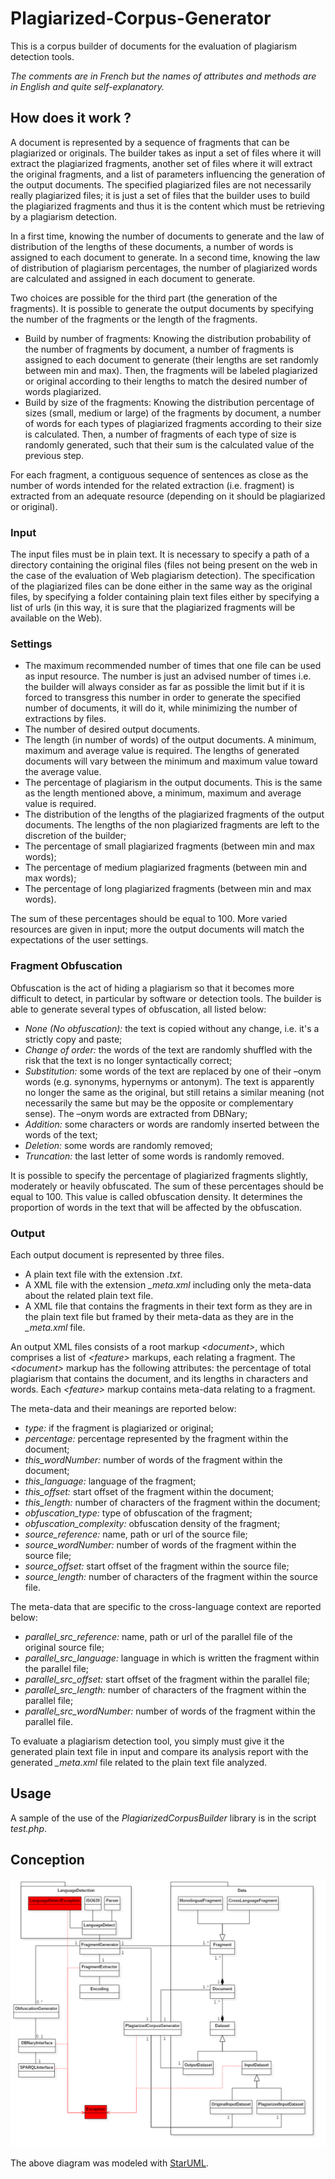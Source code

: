 # Plagiarized-Corpus-Generator
This is a corpus builder of documents for the evaluation of plagiarism detection tools.

<i>The comments are in French but the names of attributes and methods are in English and quite self-explanatory.</i>

## How does it work ?

A document is represented by a sequence of fragments that can be plagiarized or originals.
The builder takes as input a set of files where it will extract the plagiarized fragments, another set of files where it will extract the original fragments, and a list of parameters influencing the generation of the output documents.
The specified plagiarized files are not necessarily really plagiarized files; it is just a set of files that the builder uses to build the plagiarized fragments and thus it is the content which must be retrieving by a plagiarism detection.

In a first time, knowing the number of documents to generate and the law of distribution of the lengths of these documents, a number of words is assigned to each document to generate. 
In a second time, knowing the law of distribution of plagiarism percentages, the number of plagiarized words are calculated and assigned in each document to generate.

Two choices are possible for the third part (the generation of the fragments).
It is possible to generate the output documents by specifying the number of the fragments or the length of the fragments. 
* Build by number of fragments:
Knowing the distribution probability of the number of fragments by document, a number of fragments is assigned to each document to generate (their lengths are set randomly between min and max). 
Then, the fragments will be labeled plagiarized or original according to their lengths to match the desired number of words plagiarized.
* Build by size of the fragments:
Knowing the distribution percentage of sizes (small, medium or large) of the fragments by document, a number of words for each types of plagiarized fragments according to their size is calculated. 
Then, a number of fragments of each type of size is randomly generated, such that their sum is the calculated value of the previous step.

For each fragment, a contiguous sequence of sentences as close as the number of words intended for the related extraction (i.e. fragment) is extracted from an adequate resource (depending on it should be plagiarized or original).

### Input

The input files must be in plain text. 
It is necessary to specify a path of a directory containing the original files (files not being present on the web in the case of the evaluation of Web plagiarism detection). 
The specification of the plagiarized files can be done either in the same way as the original files, by specifying a folder containing plain text files either by specifying a list of urls (in this way, it is sure that the plagiarized fragments will be available on the Web).

### Settings

* The maximum recommended number of times that one file can be used as input resource. The number is just an advised number of times i.e. the builder will always consider as far as possible the limit but if it is forced to transgress this number in order to generate the specified number of documents, it will do it, while minimizing the number of extractions by files.
* The number of desired output documents. 
* The length (in number of words) of the output documents. A minimum, maximum and average value is required. The lengths of generated documents will vary between the minimum and maximum value toward the average value.
* The percentage of plagiarism in the output documents. This is the same as the length mentioned above, a minimum, maximum and average value is required.
* The distribution of the lengths of the plagiarized fragments of the output documents. The lengths of the non plagiarized fragments are left to the discretion of the builder;
* The percentage of small plagiarized fragments (between min and max words);
* The percentage of medium plagiarized fragments (between min and max words);
* The percentage of long plagiarized fragments (between min and max words).

The sum of these percentages should be equal to 100. 
More varied resources are given in input; more the output documents will match the expectations of the user settings.

### Fragment Obfuscation

Obfuscation is the act of hiding a plagiarism so that it becomes more difficult to detect, in particular by software or detection tools.
The builder is able to generate several types of obfuscation, all listed below:

* <i>None (No obfuscation):</i> the text is copied without any change, i.e. it's a strictly copy and paste; 
* <i>Change of order:</i> the words of the text are randomly shuffled with the risk that the text is no longer syntactically correct;
* <i>Substitution:</i> some words of the text are replaced by one of their –onym words (e.g. synonyms, hypernyms or antonym). The text is apparently no longer the same as the original, but still retains a similar meaning (not necessarily the same but may be the opposite or complementary sense). The –onym words are extracted from DBNary;
* <i>Addition:</i> some characters or words are randomly inserted between the words of the text;
* <i>Deletion:</i> some words are randomly removed;
* <i>Truncation:</i> the last letter of some words is randomly removed.

It is possible to specify the percentage of plagiarized fragments slightly, moderately or heavily obfuscated. 
The sum of these percentages should be equal to 100. This value is called obfuscation density. It determines the proportion of words in the text that will be affected by the obfuscation.

### Output

Each output document is represented by three files.
* A plain text file with the extension <i>.txt</i>.
* A XML file with the extension <i>_meta.xml</i> including only the meta-data about the related plain text file.
* A XML file that contains the fragments in their text form as they are in the plain text file but framed by their meta-data as they are in the <i>_meta.xml</i> file.

An output XML files consists of a root markup <i>\<document\></i>, which comprises a list of <i>\<feature\></i> markups, each relating a fragment. 
The <i>\<document\></i> markup has the following attributes: the percentage of total plagiarism that contains the document, and its lengths in characters and words. 
Each <i>\<feature\></i> markup contains meta-data relating to a fragment.

The meta-data and their meanings are reported below:
* <i>type:</i> if the fragment is plagiarized or original;
* <i>percentage:</i> percentage represented by the fragment within the document;
* <i>this_wordNumber:</i> number of words of the fragment within the document;
* <i>this_language:</i> language of the fragment;
* <i>this_offset:</i> start offset of the fragment within the document;
* <i>this_length:</i> number of characters of the fragment within the document;
* <i>obfuscation_type:</i> type of obfuscation of the fragment;
* <i>obfuscation_complexity:</i> obfuscation density of the fragment;
* <i>source_reference:</i> name, path or url of the source file;
* <i>source_wordNumber:</i> number of words of the fragment within the source file;
* <i>source_offset:</i> start offset of the fragment within the source file;
* <i>source_length:</i> number of characters of the fragment within the source file.

The meta-data that are specific to the cross-language context are reported below:
* <i>parallel_src_reference:</i> name, path or url of the parallel file of the original source file;
* <i>parallel_src_language:</i> language in which is written the fragment within the parallel file;
* <i>parallel_src_offset:</i> start offset of the fragment within the parallel file;
* <i>parallel_src_length:</i> number of characters of the fragment within the parallel file;
* <i>parallel_src_wordNumber:</i> number of words of the fragment within the parallel file.

To evaluate a plagiarism detection tool, you simply must give it the generated plain text file in input and compare its analysis report with the generated <i>_meta.xml</i> file related to the plain text file analyzed.

## Usage

A sample of the use of the <i>PlagiarizedCorpusBuilder</i> library is in the script <i>test.php</i>.

## Conception
<p align="center"><img src="https://raw.githubusercontent.com/FerreroJeremy/Plagiarized-Corpus-Generator/master/docs/PlagiarizedCorpusGenerator.png?token=AL6uBo2o7exZBkeeg_cbouFqCYkIbWQJks5YNCVfwA%3D%3D"></p>
The above diagram was modeled with <a rel="staruml" href="http://staruml.io/">StarUML</a>.

